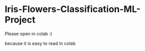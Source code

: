 # Iris-Flowers-Classification-ML-Project
Please open in colab :)

because it is easy to read in colab
